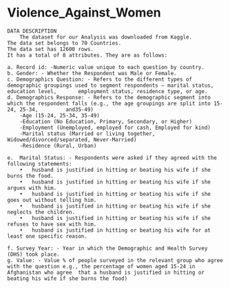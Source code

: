 # Violence_Against_Women

	DATA DESCRIPTION
        The dataset for our Analysis was downloaded from Kaggle.
	The data set belongs to 70 Countries.
	The data set has 12600 rows.
	It has a total of 8 attributes. They are as follows:

	a. Record id: -Numeric value unique to each question by country.
	b. Gender: - Whether the Respondent was Male or Female.
	c. Demographics Question: - Refers to the different types of demographic groupings used to segment respondents – marital status, education level, 		employment status, residence type, or age.
	d. Demographics Response: - Refers to the demographic segment into which the respondent falls (e.g., the age groupings are split into 15-24, 25-34, 		and35-49)
		-Age (15-24, 25-34, 35-49)
		-Education (No Education, Primary, Secondary, or Higher)
		-Employment (Unemployed, employed for cash, Employed for kind)
		-Marital status (Married or living together, Widowed/divorced/separated, Never-Married)
		-Residence (Rural, Urban)

	e.  Marital Status: - Respondents were asked if they agreed with the following statements: 
		•	husband is justified in hitting or beating his wife if she burns the food.
		•	husband is justified in hitting or beating his wife if she argues with him. 
		•	husband is justified in hitting or beating his wife if she goes out without telling him. 
		•	husband is justified in hitting or beating his wife if she neglects the children. 
		•	husband is justified in hitting or beating his wife if she refuses to have sex with him.
		•	husband is justified in hitting or beating his wife for at least one specific reason.
 	
	f. Survey Year: - Year in which the Demographic and Health Survey (DHS) took place.
	g. Value: - Value % of people surveyed in the relevant group who agree with the question e.g., the percentage of women aged 15-24 in Afghanistan who agree 	that a husband is justified in hitting or beating his wife if she burns the food) 
